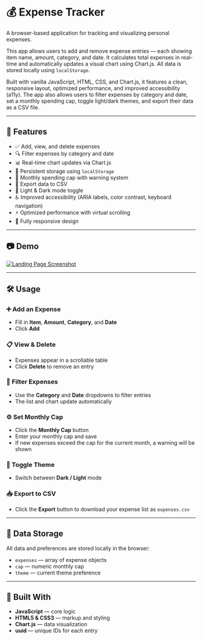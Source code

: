 # 💰 Expense Tracker

A browser-based application for tracking and visualizing personal expenses.

This app allows users to add and remove expense entries — each showing item name, amount, category, and date. It calculates total expenses in real-time and automatically updates a visual chart using Chart.js. All data is stored locally using `localStorage`.

Built with vanilla JavaScript, HTML, CSS, and Chart.js, it features a clean, responsive layout, optimized performance, and improved accessibility (a11y). The app also allows users to filter expenses by category and date, set a monthly spending cap, toggle light/dark themes, and export their data as a CSV file.

---

## 🌟 Features

- ✅ Add, view, and delete expenses  
- 🔍 Filter expenses by category and date  
- 📊 Real-time chart updates via Chart.js  
- 💾 Persistent storage using `localStorage`  
- 🚫 Monthly spending cap with warning system  
- 📁 Export data to CSV  
- 🌙 Light & Dark mode toggle  
- ♿️ Improved accessibility (ARIA labels, color contrast, keyboard navigation)  
- ⚡ Optimized performance with virtual scrolling  
- 📱 Fully responsive design

---

## 📷 Demo

[![Landing Page Screenshot]([./images/landing-page-demo.png](https://github.com/user-attachments/assets/b803275d-febb-4c84-afb8-7491112c81e9))](https://alexband-pro.github.io/lead-generation-landing-page/)

---

## 🛠 Usage

### ➕ Add an Expense

- Fill in **Item**, **Amount**, **Category**, and **Date**
- Click **Add**

### 📋 View & Delete

- Expenses appear in a scrollable table
- Click **Delete** to remove an entry

### 🔎 Filter Expenses

- Use the **Category** and **Date** dropdowns to filter entries
- The list and chart update automatically

### ⚙️ Set Monthly Cap

- Click the **Monthly Cap** button
- Enter your monthly cap and save
- If new expenses exceed the cap for the current month, a warning will be shown

### 🎨 Toggle Theme

- Switch between **Dark / Light** mode

### 📥 Export to CSV

- Click the **Export** button to download your expense list as `expenses.csv`

---

## 💾 Data Storage

All data and preferences are stored locally in the browser:

- `expenses` — array of expense objects  
- `cap` — numeric monthly cap  
- `theme` — current theme preference

---

## 🧰 Built With

- **JavaScript** — core logic  
- **HTML5 & CSS3** — markup and styling  
- **Chart.js** — data visualization  
- **uuid** — unique IDs for each entry

